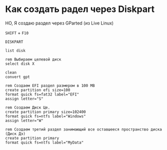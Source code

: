 # Как создать радел через Diskpart

НО, Я создаю раздел через GParted (из Live Linux)

`SHIFT` + `F10`

```batch
DISKPART

list disk

rem Выбираем целевой диск
select disk X

clean
convert gpt

rem Создаем EFI раздел размером в 100 MB
create partition efi size=100
format quick fs=fat32 label="EFI"
assign letter="S"

rem Создаем Диск Це.
create partition primary size=102400
format quick fs=ntfs label="Windows"
assign letter="W"

rem Создаем третий раздел занимающий все оставшееся пространство диска (Диск Дэ)
create partition primary
format quick fs=ntfs label="MyData"
```